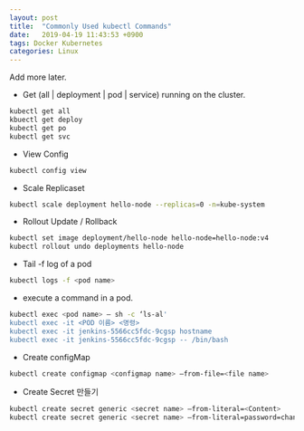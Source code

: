 ```yaml
---
layout: post
title:  "Commonly Used kubectl Commands"
date:   2019-04-19 11:43:53 +0900
tags: Docker Kubernetes
categories: Linux 
---
```


Add more later.

 - Get (all | deployment | pod | service) running on the cluster.
```bash
kubectl get all
kbuectl get deploy
kubectl get po
kubectl get svc
```

 - View Config
```bash
kubectl config view
```

 - Scale Replicaset
 ```bash
kubectl scale deployment hello-node --replicas=0 -n=kube-system
```

 - Rollout Update / Rollback
```bash
kubectl set image deployment/hello-node hello-node=hello-node:v4
kubectl rollout undo deployments hello-node
```

 - Tail -f log of a pod
```bash
kubectl logs -f <pod name>
```

 - execute a command in a pod.
```bash
kubectl exec <pod name> — sh -c ‘ls-al'
kubectl exec -it <POD 이름> <명령>
kubectl exec -it jenkins-5566cc5fdc-9cgsp hostname
kubectl exec -it jenkins-5566cc5fdc-9cgsp -- /bin/bash
```

 - Create configMap
```bash
kubectl create configmap <configmap name> —from-file=<file name>
```

 - Create Secret 만들기
```bash
kubectl create secret generic <secret name> —from-literal=<Content>
kubectl create secret generic <secret name> —from-literal=password=changeme
```

